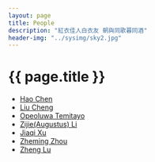 ```yaml
---
layout: page
title: People
description: "紅衣佳人白衣友 朝與同歌暮同酒"
header-img: "../sysimg/sky2.jpg"
---
```


# {{ page.title }}

+ [Hao Chen][a]
+ [Liu Cheng][b]
+ [Opeoluwa Temitayo][c]
+ [Zijie(Augustus) Li][d]
+ [Jiaqi Xu][e]
+ [Zheming Zhou][f]
+ [Zheng Lu][g]







[a]: https://hchen1202.github.io/
[b]: http://willowcheng.top/
[c]: http://www.ewejeopeoluwa.com/
[d]: http://augustus2014.blogspot.ca/
[e]: http://jqx.world/
[f]: https://www.zhemingzhou.com/
[g]: http://jay0lu.github.io/
